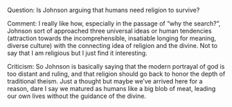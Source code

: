 Question: Is Johnson arguing that humans need religion to survive?

Comment: I really like how, especially in the passage of “why the search?”, Johnson sort of approached three universal ideas or human tendencies (attraction towards the incomprehensible, insatiable longing for meaning, diverse culture) with the connecting idea of religion and the divine. Not to say that I am religious but I just find it interesting.

Criticism: So Johnson is basically saying that the modern portrayal of god is too distant and ruling, and that religion should go back to honor the depth of traditional theism. Just a thought but maybe we’ve arrived here for a reason, dare I say we matured as humans like a big blob of meat, leading our own lives without the guidance of the divine. 

